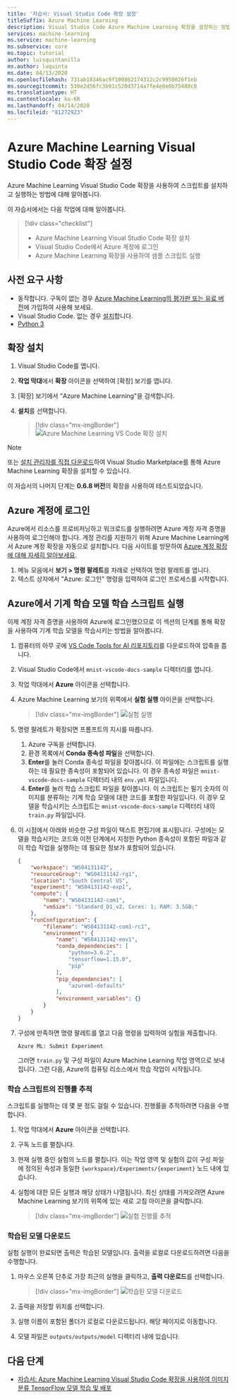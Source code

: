 ```yaml
---
title: '자습서: Visual Studio Code 확장 설정'
titleSuffix: Azure Machine Learning
description: Visual Studio Code Azure Machine Learning 확장을 설정하는 방법을 알아봅니다.
services: machine-learning
ms.service: machine-learning
ms.subservice: core
ms.topic: tutorial
author: luisquintanilla
ms.author: luquinta
ms.date: 04/13/2020
ms.openlocfilehash: 731ab18346ac9f100862174312c2c9950026f1eb
ms.sourcegitcommit: 530e2d56fc3b91c520d3714a7fe4e8e0b75480c8
ms.translationtype: HT
ms.contentlocale: ko-KR
ms.lasthandoff: 04/14/2020
ms.locfileid: "81272923"
---
```

# <a name="set-up-azure-machine-learning-visual-studio-code-extension"></a>Azure Machine Learning Visual Studio Code 확장 설정

Azure Machine Learning Visual Studio Code 확장을 사용하여 스크립트를 설치하고 실행하는 방법에 대해 알아봅니다.

이 자습서에서는 다음 작업에 대해 알아봅니다.

> [!div class="checklist"]
> * Azure Machine Learning Visual Studio Code 확장 설치
> * Visual Studio Code에서 Azure 계정에 로그인
> * Azure Machine Learning 확장을 사용하여 샘플 스크립트 실행

## <a name="prerequisites"></a>사전 요구 사항

- 동작합니다. 구독이 없는 경우 [Azure Machine Learning의 평가판 또는 유료 버전](https://aka.ms/AMLFree)에 가입하여 사용해 보세요.
- Visual Studio Code. 없는 경우 [설치](https://code.visualstudio.com/docs/setup/setup-overview)합니다.
- [Python 3](https://www.python.org/downloads/)

## <a name="install-the-extension"></a>확장 설치

1. Visual Studio Code를 엽니다.
1. **작업 막대**에서 **확장** 아이콘을 선택하여 [확장] 보기를 엽니다.
1. [확장] 보기에서 "Azure Machine Learning"을 검색합니다.
1. **설치**를 선택합니다.

    > [!div class="mx-imgBorder"]
    > ![Azure Machine Learning VS Code 확장 설치](./media/tutorial-setup-vscode-extension/install-aml-vscode-extension.PNG)

> [!NOTE]
> 또는 [설치 관리자를 직접 다운로드](https://aka.ms/vscodetoolsforai)하여 Visual Studio Marketplace를 통해 Azure Machine Learning 확장을 설치할 수 있습니다. 

이 자습서의 나머지 단계는 **0.6.8 버전**의 확장을 사용하여 테스트되었습니다.

## <a name="sign-in-to-your-azure-account"></a>Azure 계정에 로그인

Azure에서 리소스를 프로비저닝하고 워크로드를 실행하려면 Azure 계정 자격 증명을 사용하여 로그인해야 합니다. 계정 관리를 지원하기 위해 Azure Machine Learning에서 Azure 계정 확장을 자동으로 설치합니다. 다음 사이트를 방문하여 [Azure 계정 확장에 대해 자세히 알아보세요](https://marketplace.visualstudio.com/items?itemName=ms-vscode.azure-account).

1. 메뉴 모음에서 **보기 > 명령 팔레트**를 차례로 선택하여 명령 팔레트를 엽니다. 
1. 텍스트 상자에서 "Azure: 로그인" 명령을 입력하여 로그인 프로세스를 시작합니다.

## <a name="run-a-machine-learning-model-training-script-in-azure"></a>Azure에서 기계 학습 모델 학습 스크립트 실행

이제 계정 자격 증명을 사용하여 Azure에 로그인했으므로 이 섹션의 단계를 통해 확장을 사용하여 기계 학습 모델을 학습시키는 방법을 알아봅니다.

1. 컴퓨터의 아무 곳에 [VS Code Tools for AI 리포지토리](https://github.com/microsoft/vscode-tools-for-ai/archive/master.zip)를 다운로드하여 압축을 풉니다.
1. Visual Studio Code에서 `mnist-vscode-docs-sample` 디렉터리를 엽니다.
1. 작업 막대에서 **Azure** 아이콘을 선택합니다.
1. Azure Machine Learning 보기의 위쪽에서 **실험 실행** 아이콘을 선택합니다.

    > [!div class="mx-imgBorder"]
    > ![실험 실행](./media/tutorial-setup-vscode-extension/run-experiment.PNG)

1. 명령 팔레트가 확장되면 프롬프트의 지시를 따릅니다.

    1. Azure 구독을 선택합니다.
    1. 환경 목록에서 **Conda 종속성 파일**을 선택합니다.
    1. **Enter**를 눌러 Conda 종속성 파일을 찾아봅니다. 이 파일에는 스크립트를 실행하는 데 필요한 종속성이 포함되어 있습니다. 이 경우 종속성 파일은 `mnist-vscode-docs-sample` 디렉터리 내의 `env.yml` 파일입니다.
    1. **Enter**를 눌러 학습 스크립트 파일을 찾아봅니다. 이 스크립트는 필기 숫자의 이미지를 분류하는 기계 학습 모델에 대한 코드를 포함한 파일입니다. 이 경우 모델을 학습시키는 스크립트는 `mnist-vscode-docs-sample` 디렉터리 내의 `train.py` 파일입니다.

1. 이 시점에서 아래와 비슷한 구성 파일이 텍스트 편집기에 표시됩니다. 구성에는 모델을 학습시키는 코드와 이전 단계에서 지정한 Python 종속성이 포함된 파일과 같이 학습 작업을 실행하는 데 필요한 정보가 포함되어 있습니다.

    ```json
    {
        "workspace": "WS04131142",
        "resourceGroup": "WS04131142-rg1",
        "location": "South Central US",
        "experiment": "WS04131142-exp1",
        "compute": {
            "name": "WS04131142-com1",
            "vmSize": "Standard_D1_v2, Cores: 1; RAM: 3.5GB;"
        },
        "runConfiguration": {
            "filename": "WS04131142-com1-rc1",
            "environment": {
                "name": "WS04131142-env1",
                "conda_dependencies": [
                    "python=3.6.2",
                    "tensorflow=1.15.0",
                    "pip"
                ],
                "pip_dependencies": [
                    "azureml-defaults"
                ],
                "environment_variables": {}
            }
        }
    }
    ```

1. 구성에 만족하면 명령 팔레트를 열고 다음 명령을 입력하여 실험을 제출합니다.

    ```text
    Azure ML: Submit Experiment
    ```

    그러면 `train.py` 및 구성 파일이 Azure Machine Learning 작업 영역으로 보내집니다. 그런 다음, Azure의 컴퓨팅 리소스에서 학습 작업이 시작됩니다.

### <a name="track-the-progress-of-the-training-script"></a>학습 스크립트의 진행률 추적

스크립트를 실행하는 데 몇 분 정도 걸릴 수 있습니다. 진행률을 추적하려면 다음을 수행합니다.

1. 작업 막대에서 **Azure** 아이콘을 선택합니다.
1. 구독 노드를 펼칩니다.
1. 현재 실행 중인 실험의 노드를 펼칩니다. 이는 작업 영역 및 실험의 값이 구성 파일에 정의된 속성과 동일한 `{workspace}/Experiments/{experiment}` 노드 내에 있습니다.
1. 실험에 대한 모든 실행과 해당 상태가 나열됩니다. 최신 상태를 가져오려면 Azure Machine Learning 보기의 위쪽에 있는 새로 고침 아이콘을 클릭합니다.

    > [!div class="mx-imgBorder"]
    > ![실험 진행률 추적](./media/tutorial-setup-vscode-extension/track-experiment-progress.PNG)

### <a name="download-the-trained-model"></a>학습된 모델 다운로드

실험 실행이 완료되면 출력은 학습된 모델입니다. 출력을 로컬로 다운로드하려면 다음을 수행합니다.

1. 마우스 오른쪽 단추로 가장 최근의 실행을 클릭하고, **출력 다운로드**를 선택합니다.

    > [!div class="mx-imgBorder"]
    > ![학습된 모델 다운로드](./media/tutorial-setup-vscode-extension/download-trained-model.PNG)

1. 출력을 저장할 위치를 선택합니다.
1. 실행 이름이 포함된 폴더가 로컬로 다운로드됩니다. 해당 페이지로 이동합니다.
1. 모델 파일은 `outputs/outputs/model` 디렉터리 내에 있습니다.

## <a name="next-steps"></a>다음 단계

* [자습서: Azure Machine Learning Visual Studio Code 확장을 사용하여 이미지 분류 TensorFlow 모델 학습 및 배포](tutorial-train-deploy-image-classification-model-vscode.md)
